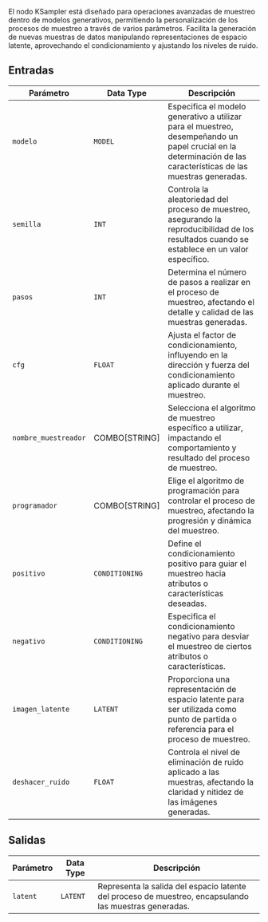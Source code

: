 El nodo KSampler está diseñado para operaciones avanzadas de muestreo dentro de modelos generativos, permitiendo la personalización de los procesos de muestreo a través de varios parámetros. Facilita la generación de nuevas muestras de datos manipulando representaciones de espacio latente, aprovechando el condicionamiento y ajustando los niveles de ruido.

## Entradas

| Parámetro       | Data Type | Descripción                                                                                                               |
|-----------------|-------------|---------------------------------------------------------------------------------------------------------------------------|
| `modelo`         | `MODEL`     | Especifica el modelo generativo a utilizar para el muestreo, desempeñando un papel crucial en la determinación de las características de las muestras generadas. |
| `semilla`          | `INT`       | Controla la aleatoriedad del proceso de muestreo, asegurando la reproducibilidad de los resultados cuando se establece en un valor específico.                         |
| `pasos`         | `INT`       | Determina el número de pasos a realizar en el proceso de muestreo, afectando el detalle y calidad de las muestras generadas.           |
| `cfg`           | `FLOAT`     | Ajusta el factor de condicionamiento, influyendo en la dirección y fuerza del condicionamiento aplicado durante el muestreo.                     |
| `nombre_muestreador`  | COMBO[STRING] | Selecciona el algoritmo de muestreo específico a utilizar, impactando el comportamiento y resultado del proceso de muestreo.                     |
| `programador`     | COMBO[STRING] | Elige el algoritmo de programación para controlar el proceso de muestreo, afectando la progresión y dinámica del muestreo.           |
| `positivo`      | `CONDITIONING` | Define el condicionamiento positivo para guiar el muestreo hacia atributos o características deseadas.                                         |
| `negativo`      | `CONDITIONING` | Especifica el condicionamiento negativo para desviar el muestreo de ciertos atributos o características.                                     |
| `imagen_latente`  | `LATENT`    | Proporciona una representación de espacio latente para ser utilizada como punto de partida o referencia para el proceso de muestreo.                            |
| `deshacer_ruido`       | `FLOAT`     | Controla el nivel de eliminación de ruido aplicado a las muestras, afectando la claridad y nitidez de las imágenes generadas.                   |

## Salidas

| Parámetro   | Data Type | Descripción |
|-------------|-------------|-------------|
| `latent`    | `LATENT`    | Representa la salida del espacio latente del proceso de muestreo, encapsulando las muestras generadas. |
